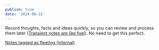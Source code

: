 ```yaml
---
publish: true
date: '2024-08-22'
---
```

Record thoughts, facts and ideas quickly, so you can review and process them later ([Transient notes are like fuel](<../Transient notes are like fuel>)). No need to get this perfect.

[Notes tagged as fleeting (internal)](<../Notes tagged as fleeting (internal)>)


